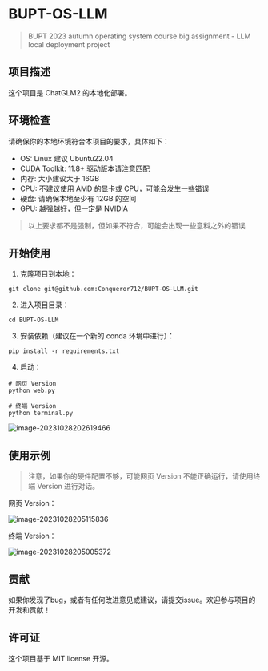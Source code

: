 # BUPT-OS-LLM
> BUPT 2023 autumn operating system course big assignment - LLM local deployment project
>

## 项目描述

这个项目是 ChatGLM2 的本地化部署。

## 环境检查

请确保你的本地环境符合本项目的要求，具体如下：

- OS: Linux 建议 Ubuntu22.04
- CUDA Toolkit: 11.8+ 驱动版本请注意匹配
- 内存: 大小建议大于 16GB
- CPU: 不建议使用 AMD 的显卡或 CPU，可能会发生一些错误
- 硬盘: 请确保本地至少有 12GB 的空间
- GPU: 越强越好，但一定是 NVIDIA

> 以上要求都不是强制，但如果不符合，可能会出现一些意料之外的错误

## 开始使用

1. 克隆项目到本地：

```
git clone git@github.com:Conqueror712/BUPT-OS-LLM.git
```

2. 进入项目目录：

```
cd BUPT-OS-LLM
```

3. 安装依赖（建议在一个新的 conda 环境中进行）：

```
pip install -r requirements.txt
```

4. 启动：

```
# 网页 Version
python web.py

# 终端 Version
python terminal.py
```

![image-20231028202619466](D:\Project-2023\BUPT-OS-LLM\img\01.png)

## 使用示例

> 注意，如果你的硬件配置不够，可能网页 Version 不能正确运行，请使用终端 Version 进行对话。

网页 Version：

![image-20231028205115836](D:\Project-2023\BUPT-OS-LLM\img\02.png)

终端 Version：

![image-20231028205005372](D:\Project-2023\BUPT-OS-LLM\img\03.png)

## 贡献

如果你发现了bug，或者有任何改进意见或建议，请提交issue。欢迎参与项目的开发和贡献！

## 许可证

这个项目基于 MIT license 开源。

